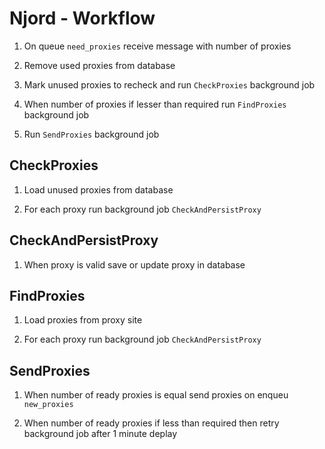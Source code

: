 # Njord - Workflow

1. On queue `need_proxies` receive message with number of proxies

1. Remove used proxies from database

1. Mark unused proxies to recheck and run `CheckProxies` background job

1. When number of proxies if lesser than required run `FindProxies` background job

1. Run `SendProxies` background job

## CheckProxies

1. Load unused proxies from database

1. For each proxy run background job `CheckAndPersistProxy`

## CheckAndPersistProxy

1. When proxy is valid save or update proxy in database

## FindProxies

1. Load proxies from proxy site

1. For each proxy run background job `CheckAndPersistProxy`

## SendProxies

1. When number of ready proxies is equal send proxies on enqueu `new_proxies`

1. When number of ready proxies if less than required then retry background job after 1 minute deplay
